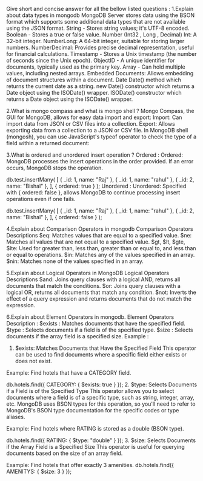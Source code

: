 Give short and concise answer for all the bellow listed questions :
1.Explain about data types in mongodb
MongoDB Server stores data using the BSON format which supports some additional data types that are not available using the JSON format.
String - Stores string values; it's UTF-8 encoded.
Boolean - Stores a true or false value.
Number (Int32 , Long , Decimal)
Int: A 32-bit integer.
NumberLong: A 64-bit integer, suitable for storing larger numbers.
NumberDecimal: Provides precise decimal representation, useful for financial calculations.
Timestamp - Stores a Unix timestamp (the number of seconds since the Unix epoch).
ObjectID - A unique identifier for documents, typically used as the primary key.
Array - Can hold multiple values, including nested arrays.
Embedded Documents: Allows embedding of document structures within a document.
Date
Date() method which returns the current date as a string.
new Date() constructor which returns a Date object using the ISODate() wrapper.
ISODate() constructor which returns a Date object using the ISODate() wrapper.

2.What is mongo compass and what is mongo shell ?
Mongo Compass, the GUI for MongoDB, allows for easy data import and export:
Import: Can import data from JSON or CSV files into a collection.
Export: Allows exporting data from a collection to a JSON or CSV file.
In MongoDB shell (mongosh), you can use JavaScript's typeof operator to check the type of a field within a returned document:

3.What is ordered and unordered insert operation ?
Ordered :
Ordered: MongoDB processes the insert operations in the order provided. If an error occurs, MongoDB stops the operation.

db.test.insertMany(
  [
    { _id: 1, name: "Raj" },
    { _id: 1, name: "rahul" },
    { _id: 2, name: "Bishal" },
  ],
  { ordered: true }
);
Unordered :
Unordered: Specified with { ordered: false }, allows MongoDB to continue processing insert operations even if one fails.

db.test.insertMany(
  [
    { _id: 1, name: "Raj" },
    { _id: 1, name: "rahul" },
    { _id: 2, name: "Bishal" },
  ],
  { ordered: false }
);

4.Explain about Comparison Operators in mongodb
Comparison Operators
Descriptions
$eq: Matches values that are equal to a specified value.
$ne: Matches all values that are not equal to a specified value.
$gt, $lt, $gte, $lte: Used for greater than, less than, greater than or equal to, and less than or equal to operations.
$in: Matches any of the values specified in an array.
$nin: Matches none of the values specified in an array.

5.Explain about Logical Operators in MongoDB
Logical Operators
Descriptions
$and: Joins query clauses with a logical AND, returns all documents that match the conditions.
$or: Joins query clauses with a logical OR, returns all documents that match any condition.
$not: Inverts the effect of a query expression and returns documents that do not match the expression.

6.Explain about Element Operators in mongodb.
Element Operators
Description :
$exists : Matches documents that have the specified field.
$type : Selects documents if a field is of the specified type.
$size : Selects documents if the array field is a specified size.
Example :
1. $exists: Matches Documents that Have the Specified Field
This operator can be used to find documents where a specific field either exists or does not exist.

Example: Find hotels that have a CATEGORY field.

db.hotels.find({ CATEGORY: { $exists: true } });
2. $type: Selects Documents if a Field is of the Specified Type
This operator allows you to select documents where a field is of a specific type, such as string, integer, array, etc. MongoDB uses BSON types for this operation, so you'll need to refer to MongoDB's BSON type documentation for the specific codes or type aliases.

Example: Find hotels where RATING is stored as a double (BSON type).

db.hotels.find({ RATING: { $type: "double" } });
3. $size: Selects Documents if the Array Field is a Specified Size
This operator is useful for querying documents based on the size of an array field.

Example: Find hotels that offer exactly 3 amenities.
db.hotels.find({ AMENITYS: { $size: 3 } });
